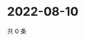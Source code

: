 # 2022-08-10

共 0 条

<!-- BEGIN WEIBO -->
<!-- 最后更新时间 Wed Aug 10 2022 09:23:13 GMT+0800 (China Standard Time) -->

<!-- END WEIBO -->
